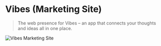 # Vibes (Marketing Site)
> The web presence for Vibes – an app that connects your thoughts and ideas all in one place.

![Vibes Marketing Site](https://res.cloudinary.com/da32ufmnf/image/upload/v1612194736/vibes-www/cover_snmq67.jpg)